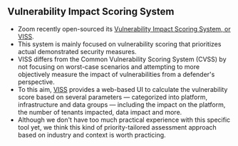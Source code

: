 ## Vulnerability Impact Scoring System
- Zoom recently open-sourced its [Vulnerability Impact Scoring System, or VISS](https://viss.zoom.com/).
- This system is mainly focused on vulnerability scoring that prioritizes actual demonstrated security measures.
- VISS differs from the Common Vulnerability Scoring System (CVSS) by not focusing on worst-case scenarios and attempting to more objectively measure the impact of vulnerabilities from a defender's perspective.
- To this aim, [VISS](https://github.com/zoom/viss/blob/main/VISS_User_Guide.pdf) provides a web-based UI to calculate the vulnerability score based on several parameters — categorized into platform, infrastructure and data groups — including the impact on the platform, the number of tenants impacted, data impact and more.
- Although we don't have too much practical experience with this specific tool yet, we think this kind of priority-tailored assessment approach based on industry and context is worth practicing.

